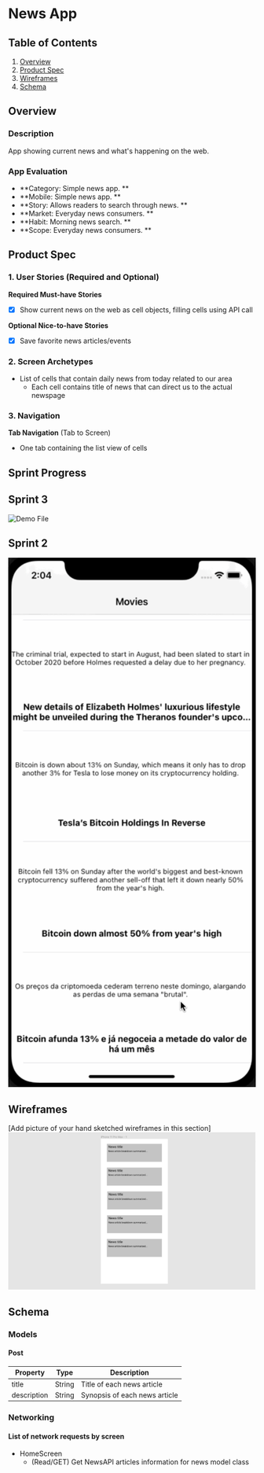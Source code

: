 # News App

## Table of Contents
1. [Overview](#Overview)
1. [Product Spec](#Product-Spec)
1. [Wireframes](#Wireframes)
2. [Schema](#Schema)

## Overview
### Description
App showing current news and what's happening on the web.

### App Evaluation
- **Category: Simple news app. **
- **Mobile: Simple news app. **
- **Story: Allows readers to search through news. ** 
- **Market: Everyday news consumers. **
- **Habit: Morning news search. **
- **Scope: Everyday news consumers. **

## Product Spec

### 1. User Stories (Required and Optional)

**Required Must-have Stories**

* [X] Show current news on the web as cell objects, filling cells using API call


**Optional Nice-to-have Stories**

* [X] Save favorite news articles/events


### 2. Screen Archetypes

* List of cells that contain daily news from today related to our area
   * Each cell contains title of news that can direct us to the actual newspage 


### 3. Navigation

**Tab Navigation** (Tab to Screen)

* One tab containing the list view of cells

## Sprint Progress

## Sprint 3
![Demo File](https://github.com/mattyjasonjeffy/News-App/blob/main/walkthrough2.gif)

## Sprint 2
<img src="walkthrough1.gif" width=600>



## Wireframes
[Add picture of your hand sketched wireframes in this section]
<img src="figma.PNG" width=600>


## Schema 
### Models
#### Post

   | Property      | Type     | Description |
   | ------------- | -------- | ------------|
   | title   | String     | Title of each news article |
   | description     | String | Synopsis of each news article |

### Networking
#### List of network requests by screen
   - HomeScreen
      - (Read/GET) Get NewsAPI articles information for news model class
   
